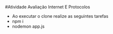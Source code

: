 #Atividade Avaliação Internet E Protocolos

- Ao executar o clone realize as seguintes tarefas
- npm i
- nodemon app.js

